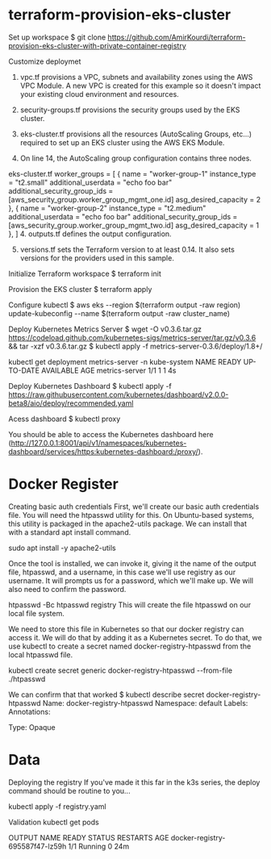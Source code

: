 # terraform-provision-eks-cluster
Set up workspace
$ git clone https://github.com/AmirKourdi/terraform-provision-eks-cluster-with-private-container-registry

Customize deploymet 
1. vpc.tf provisions a VPC, subnets and availability zones using the AWS VPC Module. A new VPC is created for this example so it doesn't impact your existing cloud environment and resources.

2. security-groups.tf provisions the security groups used by the EKS cluster.

3. eks-cluster.tf provisions all the resources (AutoScaling Groups, etc...) required to set up an EKS cluster using the AWS EKS Module.

4. On line 14, the AutoScaling group configuration contains three nodes.

eks-cluster.tf
worker_groups = [
 {
   name                          = "worker-group-1"
   instance_type                 = "t2.small"
   additional_userdata           = "echo foo bar"
   additional_security_group_ids = [aws_security_group.worker_group_mgmt_one.id]
   asg_desired_capacity          = 2
 },
 {
   name                          = "worker-group-2"
   instance_type                 = "t2.medium"
   additional_userdata           = "echo foo bar"
   additional_security_group_ids = [aws_security_group.worker_group_mgmt_two.id]
   asg_desired_capacity          = 1
 },
]
4. outputs.tf defines the output configuration.

5. versions.tf sets the Terraform version to at least 0.14. It also sets versions for the providers used in this sample.

Initialize Terraform workspace
$ terraform init

Provision the EKS cluster
$ terraform apply

Configure kubectl
$ aws eks --region $(terraform output -raw region) update-kubeconfig --name $(terraform output -raw cluster_name)

Deploy Kubernetes Metrics Server
$ wget -O v0.3.6.tar.gz https://codeload.github.com/kubernetes-sigs/metrics-server/tar.gz/v0.3.6 && tar -xzf v0.3.6.tar.gz
$ kubectl apply -f metrics-server-0.3.6/deploy/1.8+/

 kubectl get deployment metrics-server -n kube-system
NAME             READY   UP-TO-DATE   AVAILABLE   AGE
metrics-server   1/1     1            1           4s

Deploy Kubernetes Dashboard
$ kubectl apply -f https://raw.githubusercontent.com/kubernetes/dashboard/v2.0.0-beta8/aio/deploy/recommended.yaml

Acess dashboard
$ kubectl proxy

You should be able to access the Kubernetes dashboard here 
(http://127.0.0.1:8001/api/v1/namespaces/kubernetes-dashboard/services/https:kubernetes-dashboard:/proxy/).



# Docker Register
Creating basic auth credentials
First, we'll create our basic auth credentials file. You will need the htpasswd utility for this. On Ubuntu-based systems, this utility is packaged in the apache2-utils package. We can install that with a standard apt install command.

sudo apt install -y apache2-utils


Once the tool is installed, we can invoke it, giving it the name of the output file, htpasswd, and a username, in this case we'll use registry as our username. It will prompts us for a password, which we'll make up. We will also need to confirm the password.

htpasswd -Bc htpasswd registry
This will create the file htpasswd on our local file system.

We need to store this file in Kubernetes so that our docker registry can access it. We will do that by adding it as a Kubernetes secret. To do that, we use kubectl to create a secret named docker-registry-htpasswd from the local htpasswd file.

kubectl create secret generic docker-registry-htpasswd --from-file ./htpasswd

We can confirm that that worked
$ kubectl describe secret docker-registry-htpasswd
Name:         docker-registry-htpasswd
Namespace:    default
Labels:       <none>
Annotations:  <none>

Type:  Opaque

Data
====

Deploying the registry
If you've made it this far in the k3s series, the deploy command should be routine to you...

kubectl apply -f registry.yaml

Validation
kubectl get pods

OUTPUT
NAME                              READY   STATUS    RESTARTS   AGE
docker-registry-695587f47-lz59h   1/1     Running   0          24m



